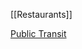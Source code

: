 [[Restaurants]]

[Public Transit ](https://www.lonelyplanet.com/articles/getting-around-oaxaca-city)